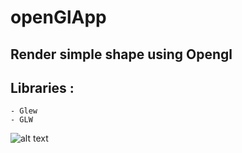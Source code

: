 # openGlApp
## Render simple shape using Opengl 
## Libraries :
    - Glew 
    - GLW
   
![alt text]([http://url/to/img.png](https://github.com/abdokin/openGlApp/blob/master/bandicam%202022-08-30%2014-49-01-940.jpg))
